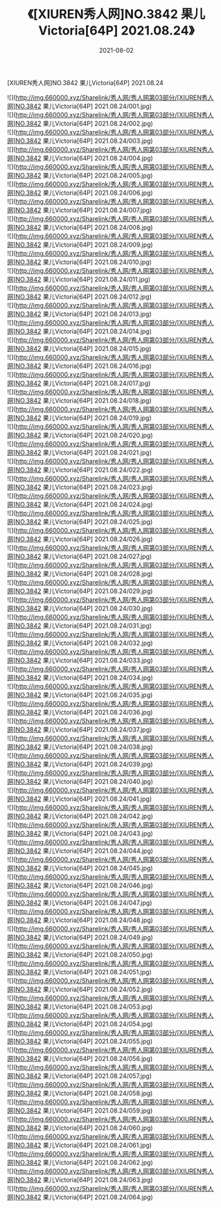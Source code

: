 ﻿---
layout: post
title:  《[XIUREN秀人网]NO.3842 果儿Victoria[64P] 2021.08.24》
date:   2021-08-02
img: http://img.660000.xyz/Sharelink/秀人网/秀人网第03部分/[XIUREN秀人网]NO.3842 果儿Victoria[64P] 2021.08.24/000.jpg
categories: [美女, 清纯, 唯美]
---

[XIUREN秀人网]NO.3842 果儿Victoria[64P] 2021.08.24

  ![](http://img.660000.xyz/Sharelink/秀人网/秀人网第03部分/[XIUREN秀人网]NO.3842 果儿Victoria[64P] 2021.08.24/001.jpg) <br> ![](http://img.660000.xyz/Sharelink/秀人网/秀人网第03部分/[XIUREN秀人网]NO.3842 果儿Victoria[64P] 2021.08.24/002.jpg) <br> ![](http://img.660000.xyz/Sharelink/秀人网/秀人网第03部分/[XIUREN秀人网]NO.3842 果儿Victoria[64P] 2021.08.24/003.jpg) <br> ![](http://img.660000.xyz/Sharelink/秀人网/秀人网第03部分/[XIUREN秀人网]NO.3842 果儿Victoria[64P] 2021.08.24/004.jpg) <br> ![](http://img.660000.xyz/Sharelink/秀人网/秀人网第03部分/[XIUREN秀人网]NO.3842 果儿Victoria[64P] 2021.08.24/005.jpg) <br> ![](http://img.660000.xyz/Sharelink/秀人网/秀人网第03部分/[XIUREN秀人网]NO.3842 果儿Victoria[64P] 2021.08.24/006.jpg) <br> ![](http://img.660000.xyz/Sharelink/秀人网/秀人网第03部分/[XIUREN秀人网]NO.3842 果儿Victoria[64P] 2021.08.24/007.jpg) <br> ![](http://img.660000.xyz/Sharelink/秀人网/秀人网第03部分/[XIUREN秀人网]NO.3842 果儿Victoria[64P] 2021.08.24/008.jpg) <br> ![](http://img.660000.xyz/Sharelink/秀人网/秀人网第03部分/[XIUREN秀人网]NO.3842 果儿Victoria[64P] 2021.08.24/009.jpg) <br> ![](http://img.660000.xyz/Sharelink/秀人网/秀人网第03部分/[XIUREN秀人网]NO.3842 果儿Victoria[64P] 2021.08.24/010.jpg) <br> ![](http://img.660000.xyz/Sharelink/秀人网/秀人网第03部分/[XIUREN秀人网]NO.3842 果儿Victoria[64P] 2021.08.24/011.jpg) <br> ![](http://img.660000.xyz/Sharelink/秀人网/秀人网第03部分/[XIUREN秀人网]NO.3842 果儿Victoria[64P] 2021.08.24/012.jpg) <br> ![](http://img.660000.xyz/Sharelink/秀人网/秀人网第03部分/[XIUREN秀人网]NO.3842 果儿Victoria[64P] 2021.08.24/013.jpg) <br> ![](http://img.660000.xyz/Sharelink/秀人网/秀人网第03部分/[XIUREN秀人网]NO.3842 果儿Victoria[64P] 2021.08.24/014.jpg) <br> ![](http://img.660000.xyz/Sharelink/秀人网/秀人网第03部分/[XIUREN秀人网]NO.3842 果儿Victoria[64P] 2021.08.24/015.jpg) <br> ![](http://img.660000.xyz/Sharelink/秀人网/秀人网第03部分/[XIUREN秀人网]NO.3842 果儿Victoria[64P] 2021.08.24/016.jpg) <br> ![](http://img.660000.xyz/Sharelink/秀人网/秀人网第03部分/[XIUREN秀人网]NO.3842 果儿Victoria[64P] 2021.08.24/017.jpg) <br> ![](http://img.660000.xyz/Sharelink/秀人网/秀人网第03部分/[XIUREN秀人网]NO.3842 果儿Victoria[64P] 2021.08.24/018.jpg) <br> ![](http://img.660000.xyz/Sharelink/秀人网/秀人网第03部分/[XIUREN秀人网]NO.3842 果儿Victoria[64P] 2021.08.24/019.jpg) <br> ![](http://img.660000.xyz/Sharelink/秀人网/秀人网第03部分/[XIUREN秀人网]NO.3842 果儿Victoria[64P] 2021.08.24/020.jpg) <br> ![](http://img.660000.xyz/Sharelink/秀人网/秀人网第03部分/[XIUREN秀人网]NO.3842 果儿Victoria[64P] 2021.08.24/021.jpg) <br> ![](http://img.660000.xyz/Sharelink/秀人网/秀人网第03部分/[XIUREN秀人网]NO.3842 果儿Victoria[64P] 2021.08.24/022.jpg) <br> ![](http://img.660000.xyz/Sharelink/秀人网/秀人网第03部分/[XIUREN秀人网]NO.3842 果儿Victoria[64P] 2021.08.24/023.jpg) <br> ![](http://img.660000.xyz/Sharelink/秀人网/秀人网第03部分/[XIUREN秀人网]NO.3842 果儿Victoria[64P] 2021.08.24/024.jpg) <br> ![](http://img.660000.xyz/Sharelink/秀人网/秀人网第03部分/[XIUREN秀人网]NO.3842 果儿Victoria[64P] 2021.08.24/025.jpg) <br> ![](http://img.660000.xyz/Sharelink/秀人网/秀人网第03部分/[XIUREN秀人网]NO.3842 果儿Victoria[64P] 2021.08.24/026.jpg) <br> ![](http://img.660000.xyz/Sharelink/秀人网/秀人网第03部分/[XIUREN秀人网]NO.3842 果儿Victoria[64P] 2021.08.24/027.jpg) <br> ![](http://img.660000.xyz/Sharelink/秀人网/秀人网第03部分/[XIUREN秀人网]NO.3842 果儿Victoria[64P] 2021.08.24/028.jpg) <br> ![](http://img.660000.xyz/Sharelink/秀人网/秀人网第03部分/[XIUREN秀人网]NO.3842 果儿Victoria[64P] 2021.08.24/029.jpg) <br> ![](http://img.660000.xyz/Sharelink/秀人网/秀人网第03部分/[XIUREN秀人网]NO.3842 果儿Victoria[64P] 2021.08.24/030.jpg) <br> ![](http://img.660000.xyz/Sharelink/秀人网/秀人网第03部分/[XIUREN秀人网]NO.3842 果儿Victoria[64P] 2021.08.24/031.jpg) <br> ![](http://img.660000.xyz/Sharelink/秀人网/秀人网第03部分/[XIUREN秀人网]NO.3842 果儿Victoria[64P] 2021.08.24/032.jpg) <br> ![](http://img.660000.xyz/Sharelink/秀人网/秀人网第03部分/[XIUREN秀人网]NO.3842 果儿Victoria[64P] 2021.08.24/033.jpg) <br> ![](http://img.660000.xyz/Sharelink/秀人网/秀人网第03部分/[XIUREN秀人网]NO.3842 果儿Victoria[64P] 2021.08.24/034.jpg) <br> ![](http://img.660000.xyz/Sharelink/秀人网/秀人网第03部分/[XIUREN秀人网]NO.3842 果儿Victoria[64P] 2021.08.24/035.jpg) <br> ![](http://img.660000.xyz/Sharelink/秀人网/秀人网第03部分/[XIUREN秀人网]NO.3842 果儿Victoria[64P] 2021.08.24/036.jpg) <br> ![](http://img.660000.xyz/Sharelink/秀人网/秀人网第03部分/[XIUREN秀人网]NO.3842 果儿Victoria[64P] 2021.08.24/037.jpg) <br> ![](http://img.660000.xyz/Sharelink/秀人网/秀人网第03部分/[XIUREN秀人网]NO.3842 果儿Victoria[64P] 2021.08.24/038.jpg) <br> ![](http://img.660000.xyz/Sharelink/秀人网/秀人网第03部分/[XIUREN秀人网]NO.3842 果儿Victoria[64P] 2021.08.24/039.jpg) <br> ![](http://img.660000.xyz/Sharelink/秀人网/秀人网第03部分/[XIUREN秀人网]NO.3842 果儿Victoria[64P] 2021.08.24/040.jpg) <br> ![](http://img.660000.xyz/Sharelink/秀人网/秀人网第03部分/[XIUREN秀人网]NO.3842 果儿Victoria[64P] 2021.08.24/041.jpg) <br> ![](http://img.660000.xyz/Sharelink/秀人网/秀人网第03部分/[XIUREN秀人网]NO.3842 果儿Victoria[64P] 2021.08.24/042.jpg) <br> ![](http://img.660000.xyz/Sharelink/秀人网/秀人网第03部分/[XIUREN秀人网]NO.3842 果儿Victoria[64P] 2021.08.24/043.jpg) <br> ![](http://img.660000.xyz/Sharelink/秀人网/秀人网第03部分/[XIUREN秀人网]NO.3842 果儿Victoria[64P] 2021.08.24/044.jpg) <br> ![](http://img.660000.xyz/Sharelink/秀人网/秀人网第03部分/[XIUREN秀人网]NO.3842 果儿Victoria[64P] 2021.08.24/045.jpg) <br> ![](http://img.660000.xyz/Sharelink/秀人网/秀人网第03部分/[XIUREN秀人网]NO.3842 果儿Victoria[64P] 2021.08.24/046.jpg) <br> ![](http://img.660000.xyz/Sharelink/秀人网/秀人网第03部分/[XIUREN秀人网]NO.3842 果儿Victoria[64P] 2021.08.24/047.jpg) <br> ![](http://img.660000.xyz/Sharelink/秀人网/秀人网第03部分/[XIUREN秀人网]NO.3842 果儿Victoria[64P] 2021.08.24/048.jpg) <br> ![](http://img.660000.xyz/Sharelink/秀人网/秀人网第03部分/[XIUREN秀人网]NO.3842 果儿Victoria[64P] 2021.08.24/049.jpg) <br> ![](http://img.660000.xyz/Sharelink/秀人网/秀人网第03部分/[XIUREN秀人网]NO.3842 果儿Victoria[64P] 2021.08.24/050.jpg) <br> ![](http://img.660000.xyz/Sharelink/秀人网/秀人网第03部分/[XIUREN秀人网]NO.3842 果儿Victoria[64P] 2021.08.24/051.jpg) <br> ![](http://img.660000.xyz/Sharelink/秀人网/秀人网第03部分/[XIUREN秀人网]NO.3842 果儿Victoria[64P] 2021.08.24/052.jpg) <br> ![](http://img.660000.xyz/Sharelink/秀人网/秀人网第03部分/[XIUREN秀人网]NO.3842 果儿Victoria[64P] 2021.08.24/053.jpg) <br> ![](http://img.660000.xyz/Sharelink/秀人网/秀人网第03部分/[XIUREN秀人网]NO.3842 果儿Victoria[64P] 2021.08.24/054.jpg) <br> ![](http://img.660000.xyz/Sharelink/秀人网/秀人网第03部分/[XIUREN秀人网]NO.3842 果儿Victoria[64P] 2021.08.24/055.jpg) <br> ![](http://img.660000.xyz/Sharelink/秀人网/秀人网第03部分/[XIUREN秀人网]NO.3842 果儿Victoria[64P] 2021.08.24/056.jpg) <br> ![](http://img.660000.xyz/Sharelink/秀人网/秀人网第03部分/[XIUREN秀人网]NO.3842 果儿Victoria[64P] 2021.08.24/057.jpg) <br> ![](http://img.660000.xyz/Sharelink/秀人网/秀人网第03部分/[XIUREN秀人网]NO.3842 果儿Victoria[64P] 2021.08.24/058.jpg) <br> ![](http://img.660000.xyz/Sharelink/秀人网/秀人网第03部分/[XIUREN秀人网]NO.3842 果儿Victoria[64P] 2021.08.24/059.jpg) <br> ![](http://img.660000.xyz/Sharelink/秀人网/秀人网第03部分/[XIUREN秀人网]NO.3842 果儿Victoria[64P] 2021.08.24/060.jpg) <br> ![](http://img.660000.xyz/Sharelink/秀人网/秀人网第03部分/[XIUREN秀人网]NO.3842 果儿Victoria[64P] 2021.08.24/061.jpg) <br> ![](http://img.660000.xyz/Sharelink/秀人网/秀人网第03部分/[XIUREN秀人网]NO.3842 果儿Victoria[64P] 2021.08.24/062.jpg) <br> ![](http://img.660000.xyz/Sharelink/秀人网/秀人网第03部分/[XIUREN秀人网]NO.3842 果儿Victoria[64P] 2021.08.24/063.jpg) <br> ![](http://img.660000.xyz/Sharelink/秀人网/秀人网第03部分/[XIUREN秀人网]NO.3842 果儿Victoria[64P] 2021.08.24/064.jpg) <br>